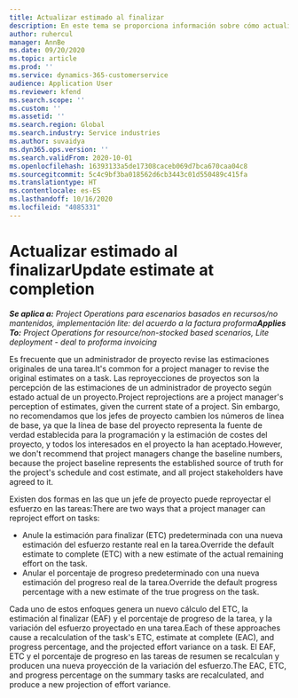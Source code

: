 ```yaml
---
title: Actualizar estimado al finalizar
description: En este tema se proporciona información sobre cómo actualizar la proyección de esfuerzo en un proyecto.
author: ruhercul
manager: AnnBe
ms.date: 09/20/2020
ms.topic: article
ms.prod: ''
ms.service: dynamics-365-customerservice
audience: Application User
ms.reviewer: kfend
ms.search.scope: ''
ms.custom: ''
ms.assetid: ''
ms.search.region: Global
ms.search.industry: Service industries
ms.author: suvaidya
ms.dyn365.ops.version: ''
ms.search.validFrom: 2020-10-01
ms.openlocfilehash: 16393133a5de17308caceb069d7bca670caa04c8
ms.sourcegitcommit: 5c4c9bf3ba018562d6cb3443c01d550489c415fa
ms.translationtype: HT
ms.contentlocale: es-ES
ms.lasthandoff: 10/16/2020
ms.locfileid: "4085331"
---
```

# <a name="update-estimate-at-completion"></a><span data-ttu-id="c76c7-103">Actualizar estimado al finalizar</span><span class="sxs-lookup"><span data-stu-id="c76c7-103">Update estimate at completion</span></span>

<span data-ttu-id="c76c7-104">_**Se aplica a:** Project Operations para escenarios basados en recursos/no mantenidos, implementación lite: del acuerdo a la factura proforma_</span><span class="sxs-lookup"><span data-stu-id="c76c7-104">_**Applies To:** Project Operations for resource/non-stocked based scenarios, Lite deployment - deal to proforma invoicing_</span></span>

<span data-ttu-id="c76c7-105">Es frecuente que un administrador de proyecto revise las estimaciones originales de una tarea.</span><span class="sxs-lookup"><span data-stu-id="c76c7-105">It's common for a project manager to revise the original estimates on a task.</span></span> <span data-ttu-id="c76c7-106">Las reproyecciones de proyectos son la percepción de las estimaciones de un administrador de proyecto según estado actual de un proyecto.</span><span class="sxs-lookup"><span data-stu-id="c76c7-106">Project reprojections are a project manager's perception of estimates, given the current state of a project.</span></span> <span data-ttu-id="c76c7-107">Sin embargo, no recomendamos que los jefes de proyecto cambien los números de línea de base, ya que la línea de base del proyecto representa la fuente de verdad establecida para la programación y la estimación de costes del proyecto, y todos los interesados en el proyecto la han aceptado.</span><span class="sxs-lookup"><span data-stu-id="c76c7-107">However, we don't recommend that project managers change the baseline numbers, because the project baseline represents the established source of truth for the project's schedule and cost estimate, and all project stakeholders have agreed to it.</span></span>

<span data-ttu-id="c76c7-108">Existen dos formas en las que un jefe de proyecto puede reproyectar el esfuerzo en las tareas:</span><span class="sxs-lookup"><span data-stu-id="c76c7-108">There are two ways that a project manager can reproject effort on tasks:</span></span>

- <span data-ttu-id="c76c7-109">Anule la estimación para finalizar (ETC) predeterminada con una nueva estimación del esfuerzo restante real en la tarea.</span><span class="sxs-lookup"><span data-stu-id="c76c7-109">Override the default estimate to complete (ETC) with a new estimate of the actual remaining effort on the task.</span></span> 
- <span data-ttu-id="c76c7-110">Anular el porcentaje de progreso predeterminado con una nueva estimación del progreso real de la tarea.</span><span class="sxs-lookup"><span data-stu-id="c76c7-110">Override the default progress percentage with a new estimate of the true progress on the task.</span></span>

<span data-ttu-id="c76c7-111">Cada uno de estos enfoques genera un nuevo cálculo del ETC, la estimación al finalizar (EAF) y el porcentaje de progreso de la tarea, y la variación del esfuerzo proyectado en una tarea.</span><span class="sxs-lookup"><span data-stu-id="c76c7-111">Each of these approaches cause a recalculation of the task's ETC, estimate at complete (EAC), and progress percentage, and the projected effort variance on a task.</span></span> <span data-ttu-id="c76c7-112">El EAF, ETC y el porcentaje de progreso en las tareas de resumen se recalculan y producen una nueva proyección de la variación del esfuerzo.</span><span class="sxs-lookup"><span data-stu-id="c76c7-112">The EAC, ETC, and progress percentage on the summary tasks are recalculated, and produce a new projection of effort variance.</span></span>
